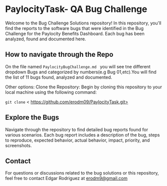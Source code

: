 # PaylocityTask- QA Bug Challenge

Welcome to the Bug Challenge Solutions repository! In this repository, you'll find the reports to the software bugs that were identified in the Bug Challenge for the Paylocity Benefits Dashboard. Each bug has been analyzed, found and documented here.

## How to navigate through the Repo

On the file named `PaylocityBugChallenge.md ` you will see tne different dropdown Bugs and categorized by numbers(e.g Bug 01,etc).You will find the list of 11 bugs found, analyzed and documented.

Other options: 
Clone the Repository: Begin by cloning this repository to your local machine using the following command:

`git clone` < https://github.com/erodm09/PaylocityTask.git>


## Explore the Bugs

 Navigate through the repository to find detailed bug reports found for various scenarios. Each bug report includes a description of the bug, steps to reproduce, expected behavior, actual behavior, impact, priority, and screenshots.

## Contact

For questions or discussions related to the bug solutions or this repository, feel free to contact Edgar Rodriguez at erodm9@gmail.com
